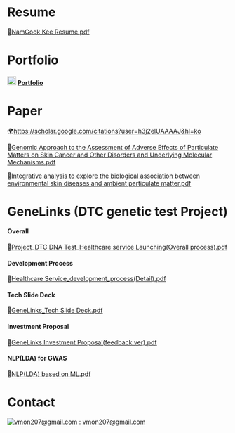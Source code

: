 # Resume
📜[NamGook Kee Resume.pdf](https://github.com/user-attachments/files/18637653/KeeNamGook_resume.pdf)

# Portfolio
#### <img src="https://upload.wikimedia.org/wikipedia/commons/4/45/Notion_app_logo.png" alt="Notion" width="20"/> [Portfolio](https://moored-tarragon-56c.notion.site/193e8878a3b180ab9aaff3557810c185)

# Paper
🌍https://scholar.google.com/citations?user=h3j2elUAAAAJ&hl=ko

📜[Genomic Approach to the Assessment of Adverse Effects of Particulate Matters on Skin Cancer and Other Disorders and Underlying Molecular Mechanisms.pdf](https://github.com/user-attachments/files/18637760/Genomic.Approach.to.the.Assessment.of.Adverse.Effects.of.Particulate.Matters.on.Skin.Cancer.and.Other.Disorders.and.Underlying.Molecular.Mechanisms.pdf)

📜[Integrative analysis to explore the biological association between environmental skin diseases and ambient particulate matter.pdf](https://github.com/user-attachments/files/18637761/Integrative.analysis.to.explore.the.biological.association.between.environmental.skin.diseases.and.ambient.particulate.matter.pdf)


# GeneLinks (DTC genetic test Project)
#### Overall
📜[Project_DTC DNA Test_Healthcare service Launching(Overall process).pdf](https://github.com/user-attachments/files/18639969/Project_DTC.DNA.Test_Healthcare.service.Launching.Overall.process.pdf)
#### Development Process
📜[Healthcare Service_development_process(Detail).pdf](https://github.com/user-attachments/files/18639937/Healthcare.Service_development_process.Detail.pdf)
#### Tech Slide Deck
📜[GeneLinks_Tech Slide Deck.pdf](https://github.com/user-attachments/files/18639953/GeneLinks_Tech.Slide.Deck.pdf)
#### Investment Proposal
📜[GeneLinks Investment Proposal(feedback ver).pdf](https://github.com/user-attachments/files/18639955/GeneLinks.Investment.Proposal.feedback.ver.pdf)
#### NLP(LDA) for GWAS
📜[NLP(LDA) based on ML.pdf](https://github.com/user-attachments/files/18639958/NLP.LDA.based.on.ML.pdf)

# Contact
[![vmon207@gmail.com](https://img.shields.io/badge/Gmail-d14836?style=flat-square&logo=Gmail&logoColor=white&link=mailto:vmon207@gmail.com)](mailto:vmon207@gmail.com) : vmon207@gmail.com 
